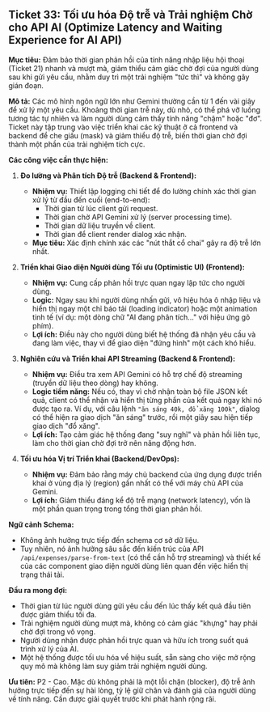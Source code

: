 ## Ticket 33: Tối ưu hóa Độ trễ và Trải nghiệm Chờ cho API AI (Optimize Latency and Waiting Experience for AI API)

**Mục tiêu:** Đảm bảo thời gian phản hồi của tính năng nhập liệu hội thoại (Ticket 21) nhanh và mượt mà, giảm thiểu cảm giác chờ đợi của người dùng sau khi gửi yêu cầu, nhằm duy trì một trải nghiệm "tức thì" và không gây gián đoạn.

**Mô tả:**
Các mô hình ngôn ngữ lớn như Gemini thường cần từ 1 đến vài giây để xử lý một yêu cầu. Khoảng thời gian trễ này, dù nhỏ, có thể phá vỡ luồng tương tác tự nhiên và làm người dùng cảm thấy tính năng "chậm" hoặc "đơ". Ticket này tập trung vào việc triển khai các kỹ thuật ở cả frontend và backend để che giấu (mask) và giảm thiểu độ trễ, biến thời gian chờ đợi thành một phần của trải nghiệm tích cực.

**Các công việc cần thực hiện:**

1.  **Đo lường và Phân tích Độ trễ (Backend & Frontend):**
    -   **Nhiệm vụ:** Thiết lập logging chi tiết để đo lường chính xác thời gian xử lý từ đầu đến cuối (end-to-end):
        -   Thời gian từ lúc client gửi request.
        -   Thời gian chờ API Gemini xử lý (server processing time).
        -   Thời gian dữ liệu truyền về client.
        -   Thời gian để client render dialog xác nhận.
    -   **Mục tiêu:** Xác định chính xác các "nút thắt cổ chai" gây ra độ trễ lớn nhất.

2.  **Triển khai Giao diện Người dùng Tối ưu (Optimistic UI) (Frontend):**
    -   **Nhiệm vụ:** Cung cấp phản hồi trực quan ngay lập tức cho người dùng.
    -   **Logic:** Ngay sau khi người dùng nhấn gửi, vô hiệu hóa ô nhập liệu và hiển thị ngay một chỉ báo tải (loading indicator) hoặc một animation tinh tế (ví dụ: một dòng chữ "AI đang phân tích..." với hiệu ứng gõ phím).
    -   **Lợi ích:** Điều này cho người dùng biết hệ thống đã nhận yêu cầu và đang làm việc, thay vì để giao diện "đứng hình" một cách khó hiểu.

3.  **Nghiên cứu và Triển khai API Streaming (Backend & Frontend):**
    -   **Nhiệm vụ:** Điều tra xem API Gemini có hỗ trợ chế độ streaming (truyền dữ liệu theo dòng) hay không.
    -   **Logic tiềm năng:** Nếu có, thay vì chờ nhận toàn bộ file JSON kết quả, client có thể nhận và hiển thị từng phần của kết quả ngay khi nó được tạo ra. Ví dụ, với câu lệnh `"ăn sáng 40k, đổ xăng 100k"`, dialog có thể hiện ra giao dịch "ăn sáng" trước, rồi một giây sau hiện tiếp giao dịch "đổ xăng".
    -   **Lợi ích:** Tạo cảm giác hệ thống đang "suy nghĩ" và phản hồi liên tục, làm cho thời gian chờ đợi trở nên năng động hơn.

4.  **Tối ưu hóa Vị trí Triển khai (Backend/DevOps):**
    -   **Nhiệm vụ:** Đảm bảo rằng máy chủ backend của ứng dụng được triển khai ở vùng địa lý (region) gần nhất có thể với máy chủ API của Gemini.
    -   **Lợi ích:** Giảm thiểu đáng kể độ trễ mạng (network latency), vốn là một phần quan trọng trong tổng thời gian phản hồi.

**Ngữ cảnh Schema:**
-   Không ảnh hưởng trực tiếp đến schema cơ sở dữ liệu.
-   Tuy nhiên, nó ảnh hưởng sâu sắc đến kiến trúc của API `/api/expenses/parse-from-text` (có thể cần hỗ trợ streaming) và thiết kế của các component giao diện người dùng liên quan đến việc hiển thị trạng thái tải.

**Đầu ra mong đợi:**
-   Thời gian từ lúc người dùng gửi yêu cầu đến lúc thấy kết quả đầu tiên được giảm thiểu tối đa.
-   Trải nghiệm người dùng mượt mà, không có cảm giác "khựng" hay phải chờ đợi trong vô vọng.
-   Người dùng nhận được phản hồi trực quan và hữu ích trong suốt quá trình xử lý của AI.
-   Một hệ thống được tối ưu hóa về hiệu suất, sẵn sàng cho việc mở rộng quy mô mà không làm suy giảm trải nghiệm người dùng.

**Ưu tiên:** P2 - Cao. Mặc dù không phải là một lỗi chặn (blocker), độ trễ ảnh hưởng trực tiếp đến sự hài lòng, tỷ lệ giữ chân và đánh giá của người dùng về tính năng. Cần được giải quyết trước khi phát hành rộng rãi.
